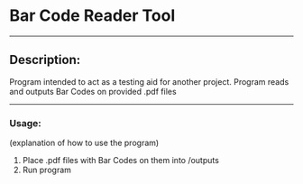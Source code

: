 # Bar Code Reader Tool
---
## Description:  
Program intended to act as a testing aid for another project.
Program reads and outputs Bar Codes on provided .pdf files

---
### Usage:
(explanation of how to use the program)
1. Place .pdf files with Bar Codes on them into /outputs
2. Run program
